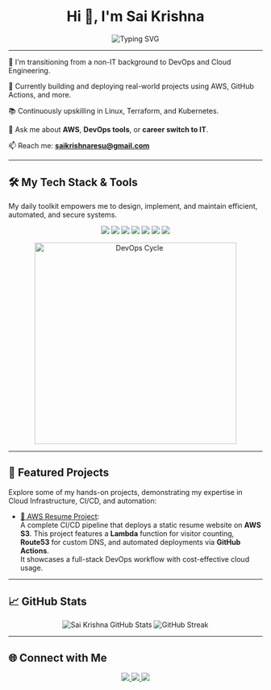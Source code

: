 <h1 align="center">Hi 👋, I'm Sai Krishna</h1>

<p align="center">
  <img src="https://readme-typing-svg.herokuapp.com?font=Fira+Code&size=22&pause=1000&color=00ADB5&center=true&vCenter=true&width=435&lines=Aspiring+DevOps+Engineer;Cloud+Enthusiast+%7C+AWS+Lover;Passionate+about+Automation+%26+CI%2FCD" alt="Typing SVG" />
</p>

---

🎯 I'm transitioning from a non-IT background to DevOps and Cloud Engineering.

🚀 Currently building and deploying real-world projects using AWS, GitHub Actions, and more.

📚 Continuously upskilling in Linux, Terraform, and Kubernetes.

💬 Ask me about **AWS**, **DevOps tools**, or **career switch to IT**.

📫 Reach me: **[saikrishnaresu@gmail.com](mailto:saikrishnaresu@gmail.com)**

---

## 🛠️ My Tech Stack & Tools

My daily toolkit empowers me to design, implement, and maintain efficient, automated, and secure systems.

<p align="center">
  <img src="https://img.shields.io/badge/Linux-FCC624?style=for-the-badge&logo=linux&logoColor=black"/>
  <img src="https://img.shields.io/badge/AWS-232F3E?style=for-the-badge&logo=amazonaws&logoColor=white"/>
  <img src="https://img.shields.io/badge/Git-F05032?style=for-the-badge&logo=git&logoColor=white"/>
  <img src="https://img.shields.io/badge/Docker-2496ED?style=for-the-badge&logo=docker&logoColor=white"/>
  <img src="https://img.shields.io/badge/Jenkins-D24939?style=for-the-badge&logo=jenkins&logoColor=white"/>
  <img src="https://img.shields.io/badge/GitHub_Actions-2088FF?style=for-the-badge&logo=github-actions&logoColor=white"/>
  <img src="https://img.shields.io/badge/VS%20Code-007ACC?style=for-the-badge&logo=visual-studio-code&logoColor=white"/>
</p>

<p align="center">
  <img src="https://raw.githubusercontent.com/saikrishnaresuk/devops-pipeline/main/assets/devops-cycle.gif" width="400" alt="DevOps Cycle" />
</p>

---

## 🔷 Featured Projects

Explore some of my hands-on projects, demonstrating my expertise in Cloud Infrastructure, CI/CD, and automation:

- [🔗 AWS Resume Project](https://github.com/saikrishnaresuk/aws-resume-project):  
  A complete CI/CD pipeline that deploys a static resume website on **AWS S3**. This project features a **Lambda** function for visitor counting, **Route53** for custom DNS, and automated deployments via **GitHub Actions**.  
  It showcases a full-stack DevOps workflow with cost-effective cloud usage.

---

## 📈 GitHub Stats

<p align="center">
  <img src="https://github-readme-stats.vercel.app/api?username=saikrishnaresuk&show_icons=true&theme=radical" alt="Sai Krishna GitHub Stats" />
  <img src="https://github-readme-streak-stats.herokuapp.com?user=saikrishnaresuk&theme=radical&hide_border=false" alt="GitHub Streak" />
</p>

---

## 🌐 Connect with Me

<p align="center">
  <a href="https://www.linkedin.com/in/saikrishnaresu/" target="_blank">
    <img src="https://img.shields.io/badge/LinkedIn-0077B5?style=for-the-badge&logo=linkedin&logoColor=white"/>
  </a>
  <a href="mailto:saikrishnaresu@gmail.com">
    <img src="https://img.shields.io/badge/Gmail-D14836?style=for-the-badge&logo=gmail&logoColor=white"/>
  </a>
  <a href="https://hashnode.com/@saikrishnaresu" target="_blank">
    <img src="https://img.shields.io/badge/Hashnode-2962FF?style=for-the-badge&logo=hashnode&logoColor=white"/>
  </a>
</p>
